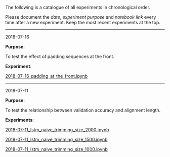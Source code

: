 The following is a catalogue of all experiments in chronological order.

Please document the *date*, *experiment purpose* and *notebook link* every time after a new experiment. Keep the most recent experiments at the top.

---

2018-07-16

**Purpose**:

To test the effect of padding sequences at the front.

**Experiment**:

[2018-07-16_padding_at_the_front.ipynb](2018-07-16_padding_at_the_front.ipynb)

---

2018-07-11

**Purpose**:

To test the relationship between validation accuracy and alignment length.

**Experiments**:

[2018-07-11_lstm_naive_trimming_size_2000.ipynb](2018-07-11_lstm_naive_trimming_size_2000.ipynb)

[2018-07-11_lstm_naive_trimming_size_1500.ipynb](2018-07-11_lstm_naive_trimming_size_1500.ipynb)

[2018-07-11_lstm_naive_trimming_size_1000.ipynb](2018-07-11_lstm_naive_trimming_size_1000.ipynb)
